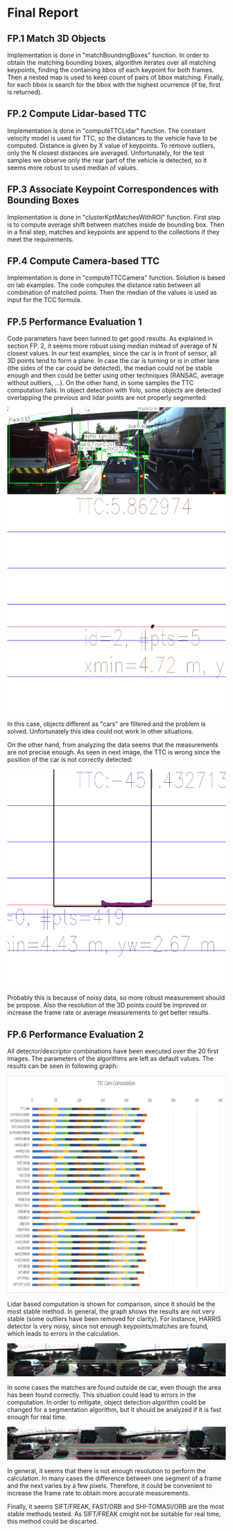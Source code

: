 # Final Report 
## FP.1 Match 3D Objects
Implementation is done in "matchBoundingBoxes" function. In order to obtain the matching bounding boxes,
algorithm iterates over all matching keypoints, finding the containing bbox of each keypoint for both frames. Then a nested map is used to keep count of pairs of bbox matching. Finally, for each bbox is search for the bbox with the highest ocurrence (if tie, first is returned).

## FP.2 Compute Lidar-based TTC
Implementation is done in "computeTTCLidar" function. The constant velocity model is used for TTC, so the distances to the vehicle have to be computed. Distance is given by X value of keypoints. To remove outliers, only the N closest distances are averaged. Unfortunately, for the test samples we observe only the rear part of the vehicle is detected, so it seems more robust to used median of values.    

## FP.3 Associate Keypoint Correspondences with Bounding Boxes
Implementation is done in "clusterKptMatchesWithROI" function. First step is to compute average shift between matches inside de bounding box. Then in a final step, matches and keypoints are append to the collections if they meet the requirements.

## FP.4 Compute Camera-based TTC
Implementation is done in "computeTTCCamera" function. Solution is based on lab examples. The code computes the distance ratio between all combination of matched points. Then the median of the values is used as input for the TCC formula.

## FP.5 Performance Evaluation 1
Code parameters have been tunned to get good results. As explained in section FP. 2, it seems more robust using median instead of average of N closest values. In our test examples, since the car is in front of sensor, all 3D points tend to form a plane. In case the car is turning or is in other lane (the sides of the car could be detected), the median could not be stable enough and then could be better using other techniques (RANSAC, average without outliers, ...). On the other hand, in some samples the TTC computation fails. In object detection with Yolo, some objects are detected overlapping the previous and lidar points are not properly segmented:

<img src="images/Yolo01.png" height="200"/>
<img src="images/Lidar01.png" height="500"/>

In this case, objects different as "cars" are filtered and the problem is solved. Unfortunately this idea could not work in other situations. 

On the other hand, from analyzing the data seems that the measurements are not precise enough. As seen in next image, the TTC is wrong since the position of the car is not correctly detected:

<img src="images/Lidar02.png" height="500"/>

Probably this is because of noisy data, so more robust measurement should be propose. Also the resolution of the 3D points could be improved or increase the frame rate or average measurements to get better results. 

## FP.6 Performance Evaluation 2

All detector/descriptor combinations have been executed over the 20 first images. The parameters of the algorithms are left as default values. The results can be seen in following graph:

<img src="images/Graph_TTCCam.png" height="500"/>

Lidar based computation is shown for comparison, since it should be the most stable method. In general, the graph shows the results are not very stable (some outliers have been removed for clarity). For instance, HARRIS detector is very noisy, since not enough keypoints/matches are found,  which leads to errors in the calculation.

<img src="images/HARRIS_FREAK.png" />

In some cases the matches are found outside de car, even though the area has been found correctly. This situation could lead to errors in the computation. In order to mitigate, object detection algorithm could be changed for a segmentation algorithm, but it should be analyzed if it is fast enough for real time. 

<img src="images/FAST_ORB.png" />

In general, it seems that there is not enough resolution to perform the calculation. In many cases the difference between one segment of a frame and the next varies by a few pixels. Therefore, it could be convenient to increase the frame rate to obtain more accurate measurements.

Finally, it seems SIFT/FREAK, FAST/ORB and SHI-TOMASI/ORB are the most stable methods tested. As SIFT/FREAK cmight not be suitable for real time, this method could be discarted.
   